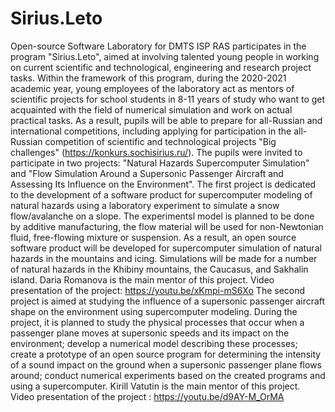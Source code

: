 Sirius.Leto
==============================================================================================================================================================

Open-source Software Laboratory for DMTS ISP RAS participates in the program "Sirius.Leto", aimed at involving talented young people in working on current scientific and technological, engineering and research project tasks.
Within the framework of this program, during the 2020-2021 academic year, young employees of the laboratory act as mentors of scientific projects for school students in 8-11 years of study who want to get acquainted with the field of numerical simulation and work on actual practical tasks. As a result, pupils will be able to prepare for all-Russian and international competitions, including applying for participation in the all-Russian competition of scientific and technological projects "Big challenges" (https://konkurs.sochisirius.ru/).
The pupils were invited to participate in two projects: "Natural Hazards Supercomputer Simulation" and "Flow Simulation Around a Supersonic Passenger Aircraft and Assessing Its Influence on the Environment".
The first project is dedicated to the development of a software product for supercomputer modeling of natural hazards using a laboratory experiment to simulate a snow flow/avalanche on a slope. The experimentsl model is planned to be done by additive manufacturing, the flow material will be used for non-Newtonian fluid, free-flowing mixture or suspension. As a result, an open source software product will be developed for supercomputer simulation of natural hazards in the mountains and icing. Simulations will be made for a number of natural hazards in the Khibiny mountains, the Caucasus, and Sakhalin island. Daria Romanova is the main mentor of this project.
Video presentation of the project: https://youtu.be/xKmpi-mS6Xo
The second project is aimed at studying the influence of a supersonic passenger aircraft shape on the environment using supercomputer modeling. During the project, it is planned to study the physical processes that occur when a passenger plane moves at supersonic speeds and its impact on the environment; develop a numerical model describing these processes; create a prototype of an open source program for determining the intensity of a sound impact on the ground when a supersonic passenger plane flows around; conduct numerical experiments based on the created programs and using a supercomputer. Kirill Vatutin is the main mentor of this project.
Video presentation of the project : https://youtu.be/d9AY-M_OrMA